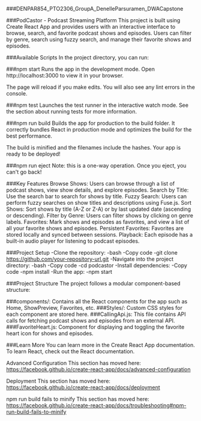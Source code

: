 ###DENPAR854_PTO2306_GroupA_DenelleParsuramen_DWACapstone

###PodCastor - Podcast Streaming Platform
This project is built using Create React App and provides users with an interactive interface to browse, search, and favorite podcast shows and episodes. Users can filter by genre, search using fuzzy search, and manage their favorite shows and episodes.

###Available Scripts
In the project directory, you can run:

###npm start
Runs the app in the development mode.
Open http://localhost:3000 to view it in your browser.

The page will reload if you make edits.
You will also see any lint errors in the console.

###npm test
Launches the test runner in the interactive watch mode.
See the section about running tests for more information.

###npm run build
Builds the app for production to the build folder.
It correctly bundles React in production mode and optimizes the build for the best performance.

The build is minified and the filenames include the hashes.
Your app is ready to be deployed!

###npm run eject
Note: this is a one-way operation. Once you eject, you can't go back!

###Key Features
Browse Shows: Users can browse through a list of podcast shows, view show details, and explore episodes.
Search by Title: Use the search bar to search for shows by title.
Fuzzy Search: Users can perform fuzzy searches on show titles and descriptions using Fuse.js.
Sort Shows: Sort shows by title (A-Z or Z-A) or by last updated date (ascending or descending).
Filter by Genre: Users can filter shows by clicking on genre labels.
Favorites: Mark shows and episodes as favorites, and view a list of all your favorite shows and episodes.
Persistent Favorites: Favorites are stored locally and synced between sessions.
Playback: Each episode has a built-in audio player for listening to podcast episodes.

###Project Setup
-Clone the repository:
-bash
-Copy code
-git clone https://github.com/your-repository-url.git
-Navigate into the project directory:
-bash
-Copy code
-cd podcastor
-Install dependencies:
-Copy code
-npm install
-Run the app:
-npm start

###Project Structure
The project follows a modular component-based structure:

###components/: Contains all the React components for the app such as Home, ShowPreview, Favorites, etc.
###Styles/: Custom CSS styles for each component are stored here.
###CallingApi.js: This file contains API calls for fetching podcast shows and episodes from an external API.
###FavoriteHeart.js: Component for displaying and toggling the favorite heart icon for shows and episodes.

###Learn More
You can learn more in the Create React App documentation. To learn React, check out the React documentation.

Advanced Configuration
This section has moved here: https://facebook.github.io/create-react-app/docs/advanced-configuration

Deployment
This section has moved here: https://facebook.github.io/create-react-app/docs/deployment

npm run build fails to minify
This section has moved here: https://facebook.github.io/create-react-app/docs/troubleshooting#npm-run-build-fails-to-minify